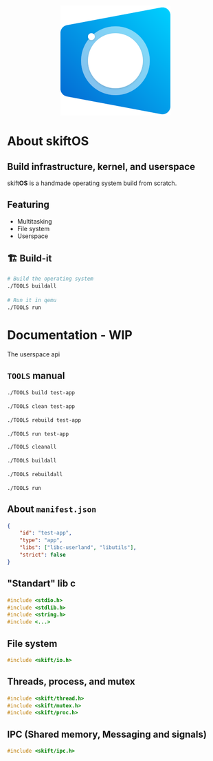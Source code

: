 <center>
  <img src="doc/logo/logo256.png">
</center>

# About skift**OS**

## Build infrastructure, kernel, and userspace

skift**OS** is a handmade operating system build from scratch.

## Featuring

- Multitasking
- File system
- Userspace

## 🏗 Build-it

```sh
# Build the operating system
./TOOLS buildall

# Run it in qemu
./TOOLS run
```

# Documentation - WIP

The userspace api

## `TOOLS` manual

```shell
./TOOLS build test-app

./TOOLS clean test-app

./TOOLS rebuild test-app

./TOOLS run test-app
```

```shell
./TOOLS cleanall

./TOOLS buildall

./TOOLS rebuildall

./TOOLS run
```

## About `manifest.json`

```json
{
    "id": "test-app",
    "type": "app",
    "libs": ["libc-userland", "libutils"],
    "strict": false
}
```

## "Standart" lib c

```c
#include <stdio.h>
#include <stdlib.h>
#include <string.h>
#include <...>
```

## File system

```c
#include <skift/io.h>
```

## Threads, process, and mutex

```c
#include <skift/thread.h>
#include <skift/mutex.h>
#include <skift/proc.h>
```

## IPC (Shared memory, Messaging and signals)

```c
#include <skift/ipc.h>
```